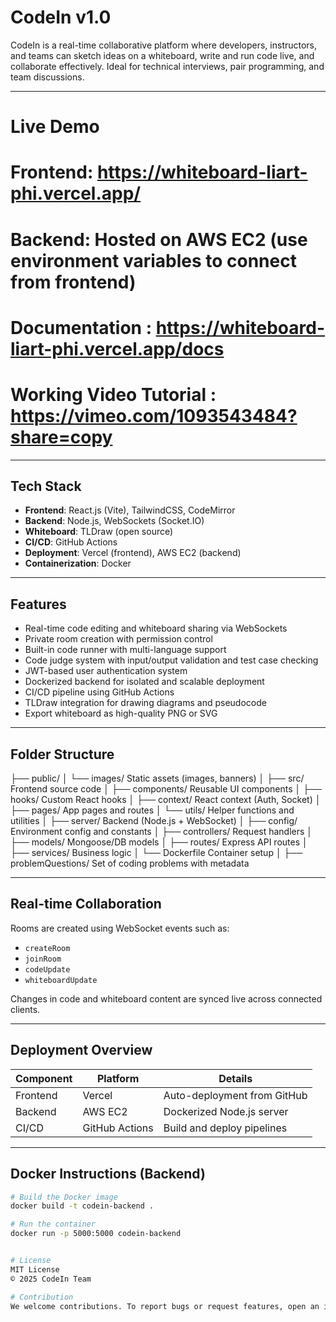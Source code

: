 # CodeIn v1.0

CodeIn is a real-time collaborative platform where developers, instructors, and teams can sketch ideas on a whiteboard, write and run code live, and collaborate effectively. Ideal for technical interviews, pair programming, and team discussions.

---

# Live Demo

# Frontend: https://whiteboard-liart-phi.vercel.app/

# Backend: Hosted on AWS EC2 (use environment variables to connect from frontend)

# Documentation : https://whiteboard-liart-phi.vercel.app/docs

# Working Video Tutorial : https://vimeo.com/1093543484?share=copy

---

## Tech Stack

- **Frontend**: React.js (Vite), TailwindCSS, CodeMirror
- **Backend**: Node.js, WebSockets (Socket.IO)
- **Whiteboard**: TLDraw (open source)
- **CI/CD**: GitHub Actions
- **Deployment**: Vercel (frontend), AWS EC2 (backend)
- **Containerization**: Docker

---

## Features

- Real-time code editing and whiteboard sharing via WebSockets
- Private room creation with permission control
- Built-in code runner with multi-language support
- Code judge system with input/output validation and test case checking
- JWT-based user authentication system
- Dockerized backend for isolated and scalable deployment
- CI/CD pipeline using GitHub Actions
- TLDraw integration for drawing diagrams and pseudocode
- Export whiteboard as high-quality PNG or SVG

---

## Folder Structure

├── public/
│ └── images/ Static assets (images, banners)
│
├── src/ Frontend source code
│ ├── components/ Reusable UI components
│ ├── hooks/ Custom React hooks
│ ├── context/ React context (Auth, Socket)
│ ├── pages/ App pages and routes
│ └── utils/ Helper functions and utilities
│
├── server/ Backend (Node.js + WebSocket)
│ ├── config/ Environment config and constants
│ ├── controllers/ Request handlers
│ ├── models/ Mongoose/DB models
│ ├── routes/ Express API routes
│ ├── services/ Business logic
│ └── Dockerfile Container setup
│
├── problemQuestions/ Set of coding problems with metadata

---

## Real-time Collaboration

Rooms are created using WebSocket events such as:

- `createRoom`
- `joinRoom`
- `codeUpdate`
- `whiteboardUpdate`

Changes in code and whiteboard content are synced live across connected clients.

---

## Deployment Overview

| Component | Platform       | Details                     |
| --------- | -------------- | --------------------------- |
| Frontend  | Vercel         | Auto-deployment from GitHub |
| Backend   | AWS EC2        | Dockerized Node.js server   |
| CI/CD     | GitHub Actions | Build and deploy pipelines  |

---

## Docker Instructions (Backend)

```bash
# Build the Docker image
docker build -t codein-backend .

# Run the container
docker run -p 5000:5000 codein-backend


# License
MIT License
© 2025 CodeIn Team

# Contribution
We welcome contributions. To report bugs or request features, open an issue on GitHub. For major changes, please open a discussion first.

```
